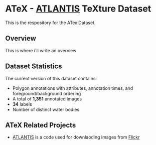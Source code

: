 # ATeX - [ATLANTIS](https://github.com/smhassanerfani/atlantis) TeXture Dataset
This is the respository for the ATex Dataset.

## Overview
This is where i'll write an overview

## Dataset Statistics
The current version of this dataset contains:
* Polygon annotations with attributes, annotation times, and foreground/background ordering
* A total of **1,351** annotated images
* **34** labels
* Number of distinct water bodies

## ATeX Related Projects
* [ATLANTIS](https://github.com/smhassanerfani/atlantis) is a code used for downlaoding images from [Flickr](https://www.flickr.com) 
